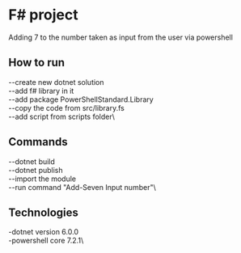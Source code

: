 # F# project

Adding 7 to the number taken as input from the user via powershell
## How to run
--create new dotnet solution\
--add f# library in it\
--add  package PowerShellStandard.Library\
--copy the code from src/library.fs\
--add script from scripts folder\
## Commands
--dotnet build\
--dotnet publish\
--import the module\
--run command "Add-Seven Input number"\ 

  
## Technologies
-dotnet version 6.0.0\
-powershell core 7.2.1\


